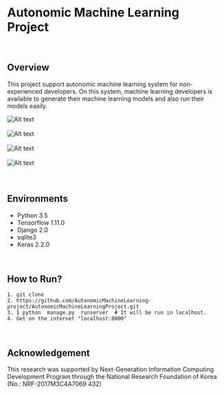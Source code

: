 Autonomic Machine Learning Project
=============

<br>

Overview
----------------
This project support autonomic machine learning system for non-experienced developers. On this system, machine learning developers is available to generate their machine learning models and also run their models easily. 

![Alt text](./img/dataset.png)
<br><br>
![Alt text](./img/model.png)
<br><br>
![Alt text](./img/hyperparameter.png)
<br><br>
![Alt text](./img/run.png)
<br><br>
<br>

Environments
----------------
+ Python 3.5
+ Tensorflow 1.11.0
+ Django 2.0
+ sqlite3
+ Keras 2.2.0

<br>

How to Run?
----------------
```
1. git clone 
2. https://github.com/AutonomicMachineLearning-project/AutonomicMachineLearningProject.git
3. $ python  manage.py  runserver  # It will be run in localhost.
4. Get on the internet "localhost:8000"
```

<br>

Acknowledgement
----------------
This research was supported by Next-Generation Information Computing Development Program through the National Research Foundation of Korea (No.: NRF-2017M3C4A7069 432)

<br>
